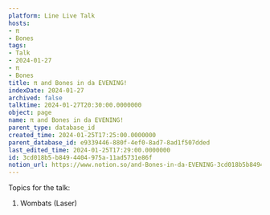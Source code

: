 ```yaml
---
platform: Line Live Talk
hosts:
- π
- Bones
tags:
- Talk
- 2024-01-27
- π
- Bones
title: π and Bones in da EVENING!
indexDate: 2024-01-27
archived: false
talktime: 2024-01-27T20:30:00.0000000
object: page
name: π and Bones in da EVENING!
parent_type: database_id
created_time: 2024-01-25T17:25:00.0000000
parent_database_id: e9339446-880f-4ef0-8ad7-8ad1f507dded
last_edited_time: 2024-01-25T17:29:00.0000000
id: 3cd018b5-b849-4404-975a-11ad5731e86f
notion_url: https://www.notion.so/and-Bones-in-da-EVENING-3cd018b5b8494404975a11ad5731e86f
---
```


Topics for the talk:
1. Wombats (Laser)

























